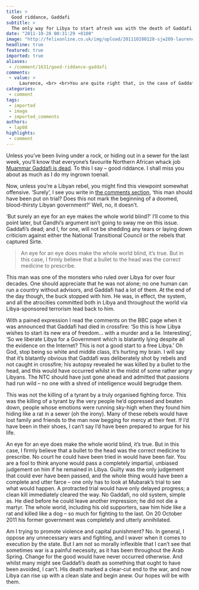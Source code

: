 ```yaml
---
title: >
  Good riddance, Gaddafi
subtitle: >
  The only way for Libya to start afresh was with the death of Gaddafi
date: "2011-10-28 00:31:29 +0100"
image: "http://felixonline.co.uk/img/upload/201110280128-sjw209-laurence-pope.jpg"
headline: true
featured: true
imported: true
aliases:
 - /comment/1631/good-riddance-gaddafi
comments:
 - value: >
     Laurence, <br> <br>You are quite right that, in the case of Gaddafi, this kind of vigilante justice is probably excusable. However, most people are not angry about his death but rather about a wider range of Human Rights abuses performed by the NTC and NATO. Amongst them is the claim that Gaddafi was raped with a knife shortly before being killed (see paragraph 2: http://goo.gl/e7hev), and the racist murder of thousands of black Libyans on the grounds that they must be Gaddafi supporters (Gaddafi employed mercenaries from sub-Saharan Africa). <br> <br>Certainly the absence of Gaddafi is a good thing, but if the current goings-on in Libya (as alleged by Amnesty International and Human Rights Watch) are anything to go by, the new Libyan government will be much worse than the previous one.,It seems that most people don't feel it necessary to comment on an article unless they disagree with it. <br> <br>For that reason I thought i'd show my appreciation for your article; I don't think I could agree with you any more, well done!,B
categories:
 - comment
tags:
 - imported
 - image
 - imported_comments
authors:
 - lap08
highlights:
 - comment
---
```


Unless you’ve been living under a rock, or hiding out in a sewer for the last week, you’ll know that everyone’s favourite Northern African whack job [Muammar Gaddafi is dead](http://www.bbc.co.uk/news/world-africa-12537524). To this I say – good riddance. I shall miss you about as much as I do my ingrown toenail.

Now, unless you’re a Libyan rebel, you might find this viewpoint somewhat offensive. ‘Surely’, I see you write in [the comments section](#comments), ‘this man should have been put on trial? Does this not mark the beginning of a doomed, blood-thirsty Libyan government?’ Well, no, it doesn’t.

‘But surely an eye for an eye makes the whole world blind?’ I’ll come to this point later, but Gandhi’s argument isn’t going to sway me on this issue. Gaddafi’s dead; and I, for one, will not be shedding any tears or laying down criticism against either the National Transitional Council or the rebels that captured Sirte.

> An eye for an eye does make the whole world blind, it’s true. But in this case, I firmly believe that a bullet to the head was the correct medicine to prescribe.

This man was one of the monsters who ruled over Libya for over four decades. One should appreciate that he was not alone; no one human can run a country without advisors, and Gaddafi had a lot of them. At the end of the day though, the buck stopped with him. He was, in effect, the system, and all the atrocities committed both in Libya and throughout the world via Libya-sponsored terrorism lead back to him.

With a pained expression I read the comments on the BBC page when it was announced that Gaddafi had died in crossfire: ‘So this is how Libya wishes to start its new era of freedom... with a murder and a lie. Interesting’, ‘So we liberate Libya for a Government which is blatantly lying despite all the evidence on the Internet? This is not a good start to a free Libya.’ Oh God, stop being so white and middle class, it’s hurting my brain. I will say that it’s blatantly obvious that Gaddafi was deliberately shot by rebels and not caught in crossfire; his autopsy revealed he was killed by a bullet to the head, and this would have occurred whilst in the midst of some rather angry Libyans. The NTC should have just gone ahead and admitted that passions had run wild – no one with a shred of intelligence would begrudge them.

This was not the killing of a tyrant by a truly organised fighting force. This was the killing of a tyrant by the very people he’d oppressed and beaten down, people whose emotions were running sky-high when they found him hiding like a rat in a sewer (oh the irony). Many of these rebels would have lost family and friends to the man now begging for mercy at their feet. If I’d have been in their shoes, I can’t say I’d have been prepared to argue for his life.

An eye for an eye does make the whole world blind, it’s true. But in this case, I firmly believe that a bullet to the head was the correct medicine to prescribe. No court he could have been tried in would have been fair. You are a fool to think anyone would pass a completely impartial, unbiased judgement on him if he remained in Libya. Guilty was the only judgement that could ever have been passed, and the whole thing would have been a complete and utter farce – one only has to look at Mubarak’s trial to see what would happen. A protracted trial would have only delayed progress; a clean kill immediately cleared the way. No Gaddafi, no old system, simple as. He died before he could leave another impression; he did not die a martyr. The whole world, including his old supporters, saw him hide like a rat and killed like a dog – so much for fighting to the last. On 20 October 2011 his former government was completely and utterly annihilated.

Am I trying to promote violence and capital punishment? No. In general, I oppose any unnecessary wars and fighting, and I waver when it comes to execution by the state. But I am not so morally inflexible that I can’t see that sometimes war is a painful necessity, as it has been throughout the Arab Spring. Change for the good would have never occurred otherwise. And whilst many might see Gaddafi’s death as something that ought to have been avoided, I can’t. His death marked a clear-cut end to the war, and now Libya can rise up with a clean slate and begin anew. Our hopes will be with them.
